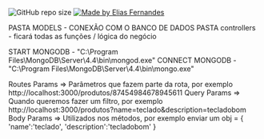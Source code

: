 
 ![GitHub repo size](https://img.shields.io/github/repo-size/eliasfernandesbr/nlw-valoriza?color=orange&logo=GitHub)
 <a href="https://www.linkedin.com/in/fernandesnetobr/" target="_blank">
  <img alt="Made by Elias Fernandes" src="https://img.shields.io/badge/-Linkedin-blue?logo=LinkedIn&logoColor=white" />
  </a>



PASTA MODELS - CONEXÃO COM O BANCO DE DADOS
PASTA controllers - ficará todas as funções / lógica do negócio

START MONGODB - "C:\Program Files\MongoDB\Server\4.4\bin\mongod.exe"
CONNECT MONGODB - "C:\Program Files\MongoDB\Server\4.4\bin\mongo.exe"

Routes Params => Parâmetros que fazem parte da rota, por exemplo http://localhost:3000/produtos/87454984678945611
Query Params => Quando queremos fazer um filtro, por exemplo http://localhost:3000/produtos?name=teclado&description=tecladobom
Body Params => Utilizados nos métodos, por exemplo enviar um obj = {
  'name':'teclado',
  'description':'tecladobom'
}
